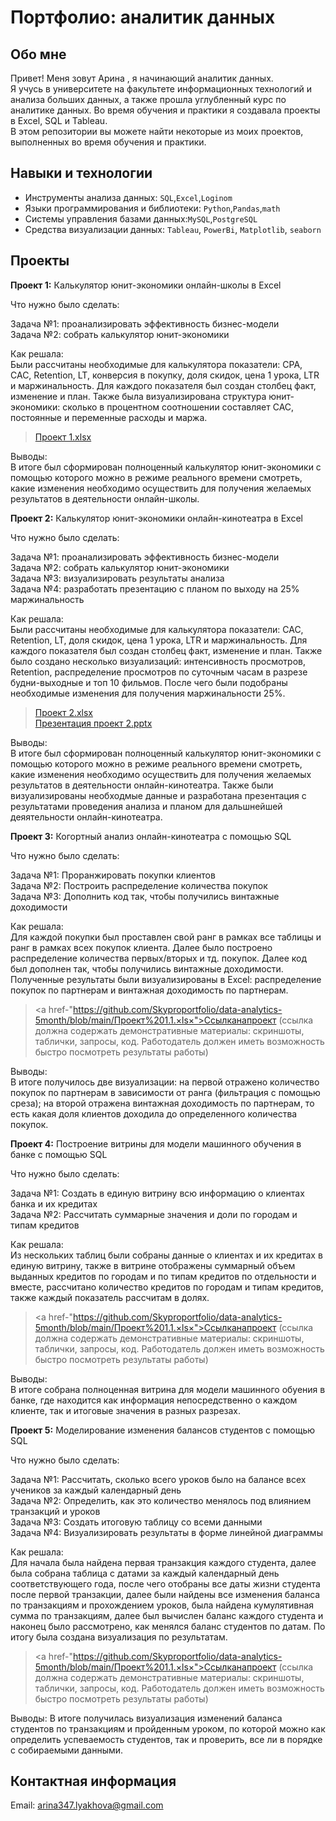 # Портфолио: аналитик данных
## Обо мне
Привет! Меня зовут Арина , я начинающий аналитик данных.
<br>
Я учусь в университете на факультете информационных технологий и анализа больших данных, а также прошла углубленный курс по аналитике данных. 
Во время обучения и практики я создавала проекты в Excel, SQL и Tableau.
<br>
В этом репозитории вы можете найти некоторые из моих проектов, выполненных во время обучения и практики.
<br>
## Навыки и технологии
- Инструменты анализа данных: ``SQL``,``Excel``,``Loginom``
- Языки программирования и библиотеки: ``Python``,``Pandas``,``math``
- Системы управления базами данных:``MySQL``,``PostgreSQL``
- Средства визуализации данных: ``Tableau``, ``PowerBi``, ``Matplotlib``, ``seaborn``
## Проекты 
**Проект 1:** Калькулятор юнит-экономики онлайн-школы в Excel

Что нужно было сделать:

Задача №1: проанализировать эффективность бизнес-модели
<br>
Задача №2: собрать калькулятор юнит-экономики

Как решала: 
<br>
Были рассчитаны необходимые для калькулятора показатели: CPA, CAC, Retention, LT, конверсия в покупку, доля скидок, цена 1 урока, LTR и маржинальность. Для каждого показателя был создан столбец факт, изменение и план. Также была визуализирована структура юнит-экономики: сколько в процентном соотношении составляет CAC, постоянные и переменные расходы и маржа.

> [Проект 1.xlsx](https://github.com/Arina-Lyakhova/Portfolio-data-analyst/blob/d1a13cff9bf9afcf04a7561373fdca07ee8a27f3/%D0%9F%D1%80%D0%BE%D0%B5%D0%BA%D1%82_1.xlsx)

Выводы:
<br>
В итоге был сформирован полноценный калькулятор юнит-экономики с помощью которого можно в режиме реального времени смотреть, какие изменения необходимо осуществить для получения желаемых результатов в деятельности онлайн-школы.


**Проект 2:** Калькулятор юнит-экономики онлайн-кинотеатра в Excel
  
Что нужно было сделать:
  
Задача №1: проанализировать эффективность бизнес-модели
<br>
Задача №2: собрать калькулятор юнит-экономики
<br>
Задача №3: визуализировать результаты анализа
<br>
Задача №4: разработать презентацию с планом по выходу на 25% маржинальность
  
Как решала: 
<br>
Были рассчитаны необходимые для калькулятора показатели: CAC, Retention, LT, доля скидок, цена 1 урока, LTR и маржинальность. Для каждого показателя был создан столбец факт, изменение и план. Также было создано несколько визуализаций: интенсивность просмотров, Retention, распределение просмотров по суточным часам в разрезе будни-выходные и топ 10 фильмов. После чего были подобраны необходимые изменения для получения маржинальности 25%. 

>[Проект 2.xlsx](https://github.com/Arina-Lyakhova/Portfolio-data-analyst/blob/a219dc4f23c5c61e10e788cb6c02d61ab10e8c90/%D0%9F%D1%80%D0%BE%D0%B5%D0%BA%D1%82_2.xlsx) 
><br>
>[Презентация проект 2.pptx](https://github.com/Arina-Lyakhova/Portfolio-data-analyst/blob/04bb5ac35a6d96bd141c7b179f71a505eb6b3920/%D0%9F%D1%80%D0%B5%D0%B7%D0%B5%D0%BD%D1%82%D0%B0%D1%86%D0%B8%D1%8F%20%D0%BF%D1%80%D0%BE%D0%B5%D0%BA%D1%82%202.pptx) 

Выводы:
<br> 
В итоге был сформирован полноценный калькулятор юнит-экономики с помощью которого можно в режиме реального времени смотреть, какие изменения необходимо осуществить для получения желаемых результатов в деятельности онлайн-кинотеатра. Также были визуализированы необходмые данные и разработана презентация с результатами проведения анализа и планом для дальшнейшей деяятельности онлайн-кинотеатра.

**Проект 3:** Когортный анализ онлайн-кинотеатра с помощью SQL

Что нужно было сделать:

Задача №1:
Проранжировать покупки клиентов
<br>
Задача №2:
Построить распределение количества покупок
<br>
Задача №3:
Дополнить код так, чтобы получились винтажные доходимости

Как решала: 
<br>
Для каждой покупки был проставлен свой ранг в рамках все таблицы и ранг в рамках всех покупок клиента. Далее было построено распределение количества первых/вторых и тд. покупок. Далее код был дополнен так, чтобы получились винтажные доходимости. Полученные результаты были визуализированы в Excel: распределение покупок по партнерам и винтажная доходимость по партнерам.

> <a href-"https://github.com/Skyproportfolio/data-analytics-5month/blob/main/Проект%201.1.×ls×">Ссылканапроект</a> (ссылка должна содержать демонстративные материалы: скриншоты, таблички, запросы, код. Работодатель должен иметь возможность быстро посмотреть результаты
работы)

Выводы:
<br> 
В итоге получилось две визуализации: на первой отражено количество покупок по партнерам в зависимости от ранга (фильтрация с помощью среза);
на второй отражена винтажная доходимость по партнерам, то есть какая доля клиентов доходила до определенного количества покупок.

**Проект 4:** Построение витрины для модели машинного обучения в банке с помощью SQL 

Что нужно было сделать: 

Задача №1: Создать в единую витрину всю информацию о клиентах банка и их кредитах
<br> 
Задача №2: Рассчитать суммарные значения и доли по городам и типам кредитов

Как решала: 
<br> 
Из нескольких таблиц были собраны данные о клиентах и их кредитах в единую витрину, также в витрине отображены суммарный объем выданных кредитов по городам и по типам кредитов по отдельности и вместе, рассчитано количество кредитов по городам и типам кредитов, также каждый показатель рассчитам в долях.

> <a href-"https://github.com/Skyproportfolio/data-analytics-5month/blob/main/Проект%201.1.×ls×">Ссылканапроект</a> (ссылка должна содержать демонстративные материалы: скриншоты, таблички, запросы, код. Работодатель должен иметь возможность быстро посмотреть результаты
работы)

Выводы:
<br> 
В итоге собрана полноценная витрина для модели машинного обуения в банке, где находится как информация непосредственно о каждом клиенте, так и итоговые значения в разных разрезах. 
  

**Проект 5:** Моделирование изменения балансов студентов с помощью SQL

Что нужно было сделать:

Задача №1: Рассчитать, сколько всего уроков было на балансе всех учеников за каждый календарный день
<br>
Задача №2: Определить, как это количество менялось под влиянием транзакций и уроков
<br>
Задача №3: Создать итоговую таблицу со всеми данными
<br>
Задача №4: Визуализировать результаты в форме линейной диаграммы

Как решала:
<br>
Для начала была найдена первая транзакция каждого студента, далее была собрана таблица с датами за каждый календарный день соответствующего года, после чего отобраны все даты жизни студента после первой транзакции, далее были найдены все изменения баланса по транзакциям и прохождением уроков, была найдена кумулятивная сумма по транзакциям, далее был вычислен баланс каждого студента и наконец было рассмотрено, как менялся баланс студентов по датам. По итогу была создана визуализация по результатам.

> <a href-"https://github.com/Skyproportfolio/data-analytics-5month/blob/main/Проект%201.1.×ls×">Ссылканапроект</a> (ссылка должна содержать демонстративные материалы: скриншоты, таблички, запросы, код. Работодатель должен иметь возможность быстро посмотреть результаты
работы)

Выводы: В итоге получилась визуализация изменений баланса студентов по транзакциям и пройденным уроком, по которой можно как определить успеваемость студентов, так и проверить, все ли в порядке с собираемыми данными.


## Контактная информация
Email: arina347.lyakhova@gmail.com
